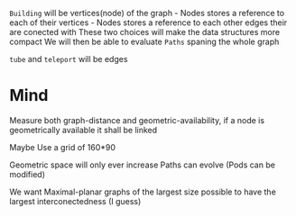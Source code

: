 `Building` will be vertices(node) of the graph
    - Nodes stores a reference to each of their vertices
    - Nodes stores a reference to each other edges their are conected with
    These two choices will make the data structures more compact
    We will then be able to evaluate `Paths` spaning the whole graph

`tube` and `teleport` will be edges


##
# Mind

Measure both graph-distance and geometric-availability, if a node is geometrically available it shall be linked

Maybe Use a grid of 160*90

Geometric space will only ever increase
Paths can evolve (Pods can be modified)


We want Maximal-planar graphs of the largest size possible to have the largest interconectedness (I guess)
